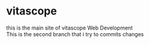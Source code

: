 # vitascope
this is the main site of vitascope Web Development<br>
This is the second branch that i try to commits changes
